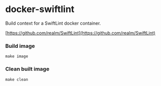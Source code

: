 # docker-swiftlint

Build context for a SwiftLint docker container.

[https://github.com/realm/SwiftLint](https://github.com/realm/SwiftLint)

### Build image

```
make image
```

### Clean built image

```
make clean
```
